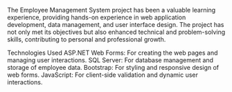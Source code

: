The Employee Management System project has been a valuable learning experience, providing hands-on experience in web application development, 
data management, and user interface design. The project has not only met its objectives but also enhanced technical and problem-solving skills,
contributing to personal and professional growth.

Technologies Used
ASP.NET Web Forms: For creating the web pages and managing user interactions.
SQL Server: For database management and storage of employee data.
Bootstrap: For styling and responsive design of web forms.
JavaScript: For client-side validation and dynamic user interactions.
